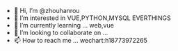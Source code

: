 - 👋 Hi, I’m @zhouhanrou 
- 👀 I’m interested in VUE,PYTHON,MYSQL EVERTHINGS
- 🌱 I’m currently learning ... web,vue
- 💞️ I’m looking to collaborate on ...
- 📫 How to reach me ... wechart:h18773972265

<!---
zhr0116/zhr0116 is a ✨ special ✨ repository because its `README.md` (this file) appears on your GitHub profile.
You can click the Preview link to take a look at your changes.
--->

